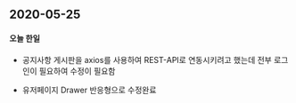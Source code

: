 ## 2020-05-25

#### 오늘 한일

- 공지사항 게시판을 axios를 사용하여 REST-API로 연동시키려고 했는데 전부 로그인이 필요하여 수정이 필요함

- 유저페이지 Drawer 반응형으로 수정완료

